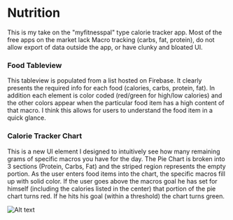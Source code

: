 # Nutrition

This is my take on the "myfitnesspal" type calorie tracker app. Most of the free apps on the market lack Macro tracking (carbs, fat, protein), do not allow export of data outside the app, or have clunky and bloated UI. 

### Food Tableview

This tableview is populated from a list hosted on Firebase. It clearly presents the required info for each food (calories, carbs, protein, fat). In addition each element is color coded (red/green for high/low calories) and the other colors appear when the particular food item has a high content of that macro. I think this allows for users to understand the food item in a quick glance. 

### Calorie Tracker Chart

This is a new UI element I designed to intuitively see how many remaining grams of specific macros you have for the day. The Pie Chart is broken into 3 sections (Protein, Carbs, Fat) and the striped region represents the empty portion. As the user enters food items into the chart, the specific macros fill up with solid color. If the user goes above the macros goal he has set for himself (including the calories listed in the center) that portion of the pie chart turns red. If he hits his goal (within a threshold) the chart turns green. 


![Alt text](https://user-images.githubusercontent.com/10662653/29652765-cfed9d46-885b-11e7-814a-0b2b6d9f40e0.gif  "Demo")
